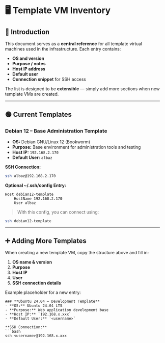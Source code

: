 # 🖥️ Template VM Inventory

## 📌 Introduction
This document serves as a **central reference** for all template virtual machines used in the infrastructure.
Each entry contains:
- **OS and version**
- **Purpose / notes**
- **Host IP address**
- **Default user**
- **Connection snippet** for SSH access

The list is designed to be **extensible** — simply add more sections when new template VMs are created.

---

## 🟢 Current Templates

### **Debian 12 – Base Administration Template**
- **OS:** Debian GNU/Linux 12 (Bookworm)
- **Purpose:** Base environment for administration tools and testing
- **Host IP:** `192.168.2.170`
- **Default User:** `albaz`

**SSH Connection:**
```bash
ssh albaz@192.168.2.170
```

**Optional ~/.ssh/config Entry:**
```
Host debian12-template
    HostName 192.168.2.170
    User albaz
```
> With this config, you can connect using:
```bash
ssh debian12-template
```

---

## ➕ Adding More Templates
When creating a new template VM, copy the structure above and fill in:
1. **OS name & version**
2. **Purpose**
3. **Host IP**
4. **User**
5. **SSH connection details**

Example placeholder for a new entry:
```
### **Ubuntu 24.04 – Development Template**
- **OS:** Ubuntu 24.04 LTS
- **Purpose:** Web application development base
- **Host IP:** `192.168.x.xxx`
- **Default User:** `<username>`

**SSH Connection:**
```bash
ssh <username>@192.168.x.xxx
```
```
